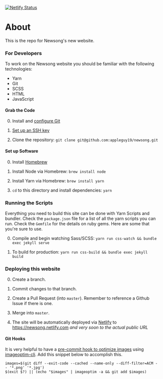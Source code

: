 [![Netlify Status](https://api.netlify.com/api/v1/badges/6e252336-5098-4be5-8293-997c2dfd75fa/deploy-status)](https://app.netlify.com/sites/newsong/deploys)

# About

This is the repo for Newsong's new website.


### For Developers

To work on the Newsong website you should be familiar with the following technologies:

 - Yarn
 - Git
 - SCSS
 - HTML
 - JavaScript

#### Grab the Code

0. Install and [configure Git](https://help.github.com/articles/set-up-git/)

0. [Set up an SSH key](https://help.github.com/articles/generating-ssh-keys/)

0. Clone the repository: `git clone git@github.com:appleguy19/newsong.git`

#### Set up Software

0. Install [Homebrew](http://brew.sh/)

0. Install Node via Homebrew: `brew install node`

0. Install Yarn via Homebrew: `brew install yarn`

0. `cd` to this directory and install dependencies: `yarn`

### Running the Scripts

Everything you need to build this site can be done with Yarn Scripts and bundler. Check the `package.json` file for a list of all the yarn scripts you can run. Check the `Gemfile` for the details on ruby gems. Here are some that you're sure to use.

0. Compile and begin watching Sass/SCSS: `yarn run css-watch && bundle exec jekyll serve`

0. To build for production: `yarn run css-build && bundle exec jekyll build`

### Deploying this website

0. Create a branch.

0. Commit changes to that branch.

0. Create a Pull Request (into `master`). Remember to reference a Github Issue if there is one.

0. Merge into `master`.

0. The site will be automatically deployed via [Netlify](https://netlify.com) to https://newsong.netlify.com *and very soon to the actual public URL*

#### Git Hooks

It is very helpful to have a [pre-commit hook to optimize images](https://nchristiny.com/blog/command-line-image-optimization) using [imageoptim-cli](https://github.com/JamieMason/ImageOptim-CLI). Add this snippet below to accomplish this.

```
images=$(git diff --exit-code --cached --name-only --diff-filter=ACM -- '*.png' '*.jpg')
$(exit $?) || (echo "$images" | imageoptim -a && git add $images)
```
